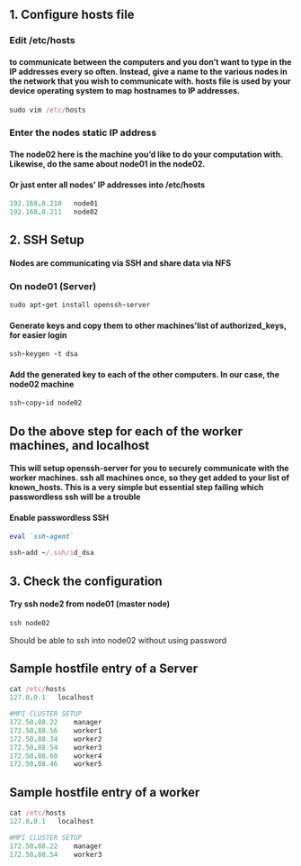 ## 1. Configure hosts file 
### Edit /etc/hosts
#### to communicate between the computers and you don’t want to type in the IP addresses every so often. Instead, give a name to the various nodes in the network that you wish to communicate with. hosts file is used by your device operating system to map hostnames to IP addresses.

```ruby
sudo vim /etc/hosts 
```
### Enter the nodes static IP address 

#### The node02 here is the machine you’d like to do your computation with. Likewise, do the same about node01 in the node02. 

#### Or just enter all nodes' IP addresses into /etc/hosts
```ruby
192.168.0.210   node01
192.168.0.211   node02
```



## 2. SSH Setup
#### Nodes are communicating via SSH and share data via NFS

### On node01 (Server)
```ruby
sudo apt­-get install openssh-server
```
#### Generate keys and copy them to other machines'list of authorized_keys, for easier login

```ruby
ssh-keygen -t dsa
```
#### Add the generated key to each of the other computers. In our case, the node02 machine
```ruby
ssh-copy-id node02
```
## Do the above step for each of the worker machines, and localhost
#### This will setup openssh-server for you to securely communicate with the worker machines. ssh all machines once, so they get added to your list of known_hosts. This is a very simple but essential step failing which passwordless ssh will be a trouble

#### Enable passwordless SSH
```ruby
eval `ssh-agent`
```
```ruby
ssh-add ~/.ssh/id_dsa
```

## 3. Check the configuration
#### Try ssh node2 from node01 (master node)
```ruby
ssh node02
```

Should be able to ssh into node02 without using password



## Sample hostfile entry of a Server
```ruby
cat /etc/hosts
127.0.0.1	localhost

#MPI CLUSTER SETUP
172.50.88.22	manager
172.50.88.56 	worker1
172.50.88.34 	worker2
172.50.88.54	worker3
172.50.88.60 	worker4
172.50.88.46	worker5
```

## Sample hostfile entry of a worker
```ruby
cat /etc/hosts
127.0.0.1	localhost

#MPI CLUSTER SETUP
172.50.88.22	manager
172.50.88.54	worker3
```

